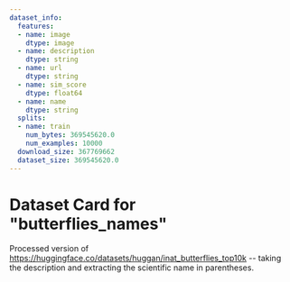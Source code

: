 ```yaml
---
dataset_info:
  features:
  - name: image
    dtype: image
  - name: description
    dtype: string
  - name: url
    dtype: string
  - name: sim_score
    dtype: float64
  - name: name
    dtype: string
  splits:
  - name: train
    num_bytes: 369545620.0
    num_examples: 10000
  download_size: 367769662
  dataset_size: 369545620.0
---
```

# Dataset Card for "butterflies_names"

Processed version of https://huggingface.co/datasets/huggan/inat_butterflies_top10k -- taking the description and extracting the scientific name in parentheses.